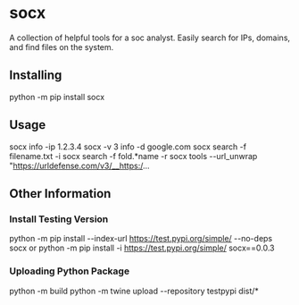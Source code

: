 # socx
A collection of helpful tools for a soc analyst. Easily search for IPs, domains, and find files on the system.

## Installing
python -m pip install socx

## Usage
socx info -ip 1.2.3.4
socx -v 3 info -d google.com
socx search -f filename.txt -i
socx search -f fold.*name -r
socx tools --url_unwrap "https://urldefense.com/v3/__https:/...

## Other Information

### Install Testing Version
python -m pip install --index-url https://test.pypi.org/simple/ --no-deps socx
or 
python -m pip install -i https://test.pypi.org/simple/ socx==0.0.3

### Uploading Python Package
python -m build
python -m twine upload --repository testpypi dist/*